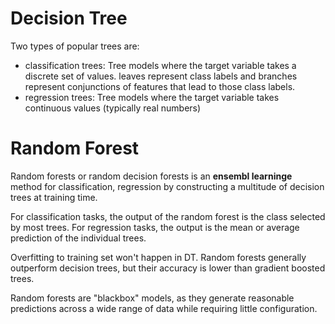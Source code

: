 # Decision Tree
Two types of popular trees are:
- classification trees: Tree models where the target variable takes a discrete set of values. leaves represent class labels and branches represent conjunctions of features that lead to those class labels. 
- regression trees: Tree models where the target variable takes continuous values (typically real numbers)


# Random Forest
Random forests or random decision forests is an **ensembl learninge** method for classification, regression by constructing a multitude of decision trees at training time.

For classification tasks, the output of the random forest is the class selected by most trees. For regression tasks, the output is the mean or average prediction of the individual trees. 

Overfitting to training set won't happen in DT. Random forests generally outperform decision trees, but their accuracy is lower than gradient boosted trees.

Random forests are "blackbox" models, as they generate reasonable predictions across a wide range of data while requiring little configuration.
